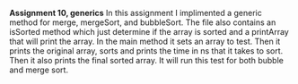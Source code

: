 **Assignment 10, generics**
In this assignment I implimented a generic method for merge, mergeSort, and bubbleSort.
The file also contains an isSorted method which just determine if the array is sorted and a printArray that will print the array.
In the main method it sets an array to test. Then it prints the original array, sorts and prints the time in ns that it takes to sort.
Then it also prints the final sorted array. It will run this test for both bubble and merge sort.
